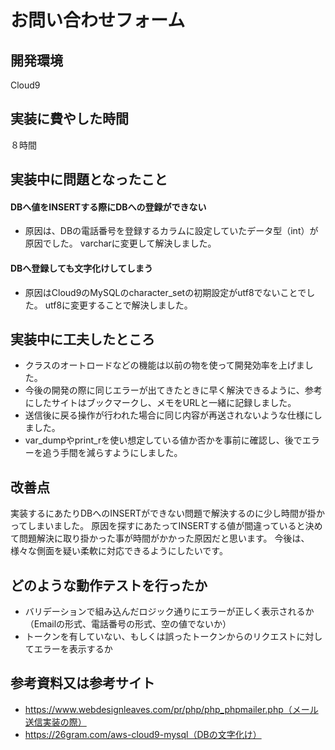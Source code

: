 # お問い合わせフォーム

## 開発環境
Cloud9

## 実装に費やした時間
８時間

## 実装中に問題となったこと
#### DBへ値をINSERTする際にDBへの登録ができない
- 原因は、DBの電話番号を登録するカラムに設定していたデータ型（int）が原因でした。
varcharに変更して解決しました。

#### DBへ登録しても文字化けしてしまう
- 原因はCloud9のMySQLのcharacter_setの初期設定がutf8でないことでした。
utf8に変更することで解決しました。

## 実装中に工夫したところ
- クラスのオートロードなどの機能は以前の物を使って開発効率を上げました。
- 今後の開発の際に同じエラーが出てきたときに早く解決できるように、参考にしたサイトはブックマークし、メモをURLと一緒に記録しました。
- 送信後に戻る操作が行われた場合に同じ内容が再送されないような仕様にしました。
- var_dumpやprint_rを使い想定している値か否かを事前に確認し、後でエラーを追う手間を減らすようにしました。

## 改善点
実装するにあたりDBへのINSERTができない問題で解決するのに少し時間が掛かってしまいました。
原因を探すにあたってINSERTする値が間違っていると決めて問題解決に取り掛かった事が時間がかかった原因だと思います。
今後は、様々な側面を疑い柔軟に対応できるようにしたいです。

## どのような動作テストを行ったか
- バリデーションで組み込んだロジック通りにエラーが正しく表示されるか（Emailの形式、電話番号の形式、空の値でないか）
- トークンを有していない、もしくは誤ったトークンからのリクエストに対してエラーを表示するか

## 参考資料又は参考サイト
- https://www.webdesignleaves.com/pr/php/php_phpmailer.php（メール送信実装の際）
- https://26gram.com/aws-cloud9-mysql（DBの文字化け）
